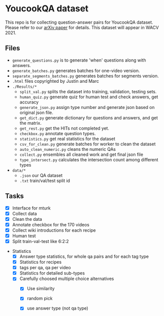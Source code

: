 # YoucookQA dataset
This repo is for collecting question-answer pairs for YoucookQA dataset. Please refer to our [arXiv paper](https://arxiv.org/abs/1812.00344) for details. This dataset will appear in WACV 2021.

## Files
- `generate_questions.py` is to generate 'when' questions along with answers.
- `generate_batches.py` generates batches for one-video version.
- `separate_segments_batches.py` generates batches for segments version.
- `.html` files copyrighted by Justin and Marc
- `./Results/*`
    - `split_val.py` splits the dataset into training, validation, testing sets.
    - `human_quiz.py` generate quiz for human test and check answers, get accuracy
    - `generate_json.py` assign type number and generate json based on original json file.
    - `get_dict.py` generate dictionary for questions and answers, and get the matrix.
    - `get_rest.py` get the HITs not completed yet.
    - `checkbox.py` annotate question types.
    - `statistics.py` get real statistics for the dataset
    - `csv_for_clean.py` generate batches for worker to clean the dataset
    - `auto_clean_numeric.py` cleans the numeric QAs
    - `collect.py` ensembles all cleaned work and get final json file
    - `type_intersect.py` calculates the intersection count among different types
- `data/*`
    - `.json` our QA dataset
    - `.txt` train/val/test split id

## Tasks
- [x] Interface for mturk
- [x] Collect data
- [x] Clean the data
- [x] Annotate checkbox for the 170 videos
- [x] Collect wiki introductions for each recipe
- [x] Human test
- [x] Split train-val-test like 6:2:2 
- Statistics
    - [x] Answer type statistics, for whole qa pairs and for each tag type
    - [x] Statistics for recipes
    - [x] tags per qa, qa per video 
    - [x] Statistics for detailed sub-types 
    - [x] Carefully choosed multiple choice alternatives
        - [x] Use similarity
        - [x] random pick
        - [x] use answer type (not qa type)

